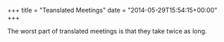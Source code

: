 +++
title = "Teanslated Meetings"
date = "2014-05-29T15:54:15+00:00"
+++

The worst part of translated meetings is that they take twice as long.
			